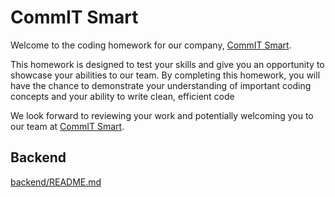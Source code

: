 # CommIT Smart

Welcome to the coding homework for our company, [CommIT Smart](https://commitsmart.com).

This homework is designed to test your skills and give you an opportunity to showcase your abilities to our team. By completing this homework, you will have the chance to demonstrate your understanding of important coding concepts and your ability to write clean, efficient code

We look forward to reviewing your work and potentially welcoming you to our team at  [CommIT Smart](https://commitsmart.com).

## Backend

[backend/README.md](backend/README.md)
